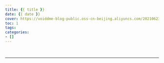 ```yaml
---
title: {{ title }}
date: {{ date }}
cover: https://voiddme-blog-public.oss-cn-beijing.aliyuncs.com/20210623002530.png
toc: 1
tags:
categories:
- []
---
```


<br>


-----

<!-- more -->
